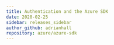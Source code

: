 ```yaml
---
title: Authentication and the Azure SDK
date: 2020-02-25
sidebar: releases_sidebar
author_github: adrianhall
repository: azure/azure-sdk
---
```

